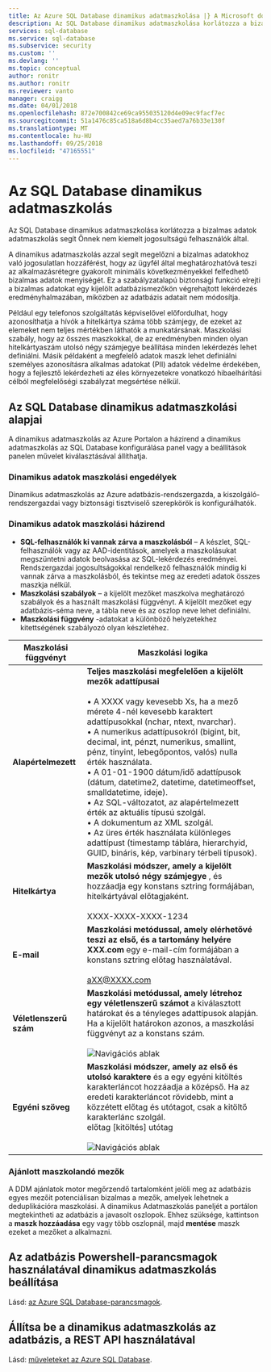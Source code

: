 ```yaml
---
title: Az Azure SQL Database dinamikus adatmaszkolása |} A Microsoft docs
description: Az SQL Database dinamikus adatmaszkolása korlátozza a bizalmas adatok adatmaszkolás segít Önnek nem kiemelt jogosultságú felhasználók által
services: sql-database
ms.service: sql-database
ms.subservice: security
ms.custom: ''
ms.devlang: ''
ms.topic: conceptual
author: ronitr
ms.author: ronitr
ms.reviewer: vanto
manager: craigg
ms.date: 04/01/2018
ms.openlocfilehash: 872e700842ce69ca955035120d4e09ec9facf7ec
ms.sourcegitcommit: 51a1476c85ca518a6d8b4cc35aed7a76b33e130f
ms.translationtype: MT
ms.contentlocale: hu-HU
ms.lasthandoff: 09/25/2018
ms.locfileid: "47165551"
---
```

# <a name="sql-database-dynamic-data-masking"></a>Az SQL Database dinamikus adatmaszkolás

Az SQL Database dinamikus adatmaszkolása korlátozza a bizalmas adatok adatmaszkolás segít Önnek nem kiemelt jogosultságú felhasználók által. 

A dinamikus adatmaszkolás azzal segít megelőzni a bizalmas adatokhoz való jogosulatlan hozzáférést, hogy az ügyfél által meghatározhatóvá teszi az alkalmazásrétegre gyakorolt minimális következményekkel felfedhető bizalmas adatok menyiségét. Ez a szabályzatalapú biztonsági funkció elrejti a bizalmas adatokat egy kijelölt adatbázismezőkön végrehajtott lekérdezés eredményhalmazában, miközben az adatbázis adatait nem módosítja.

Például egy telefonos szolgáltatás képviselővel előfordulhat, hogy azonosíthatja a hívók a hitelkártya száma több számjegy, de ezeket az elemeket nem teljes mértékben láthatók a munkatársának. Maszkolási szabály, hogy az összes maszkokkal, de az eredményben minden olyan hitelkártyaszám utolsó négy számjegye beállítása minden lekérdezés lehet definiálni. Másik példaként a megfelelő adatok maszk lehet definiálni személyes azonosításra alkalmas adatokat (PII) adatok védelme érdekében, hogy a fejlesztő lekérdezheti az éles környezetekre vonatkozó hibaelhárítási célból megfelelőségi szabályzat megsértése nélkül.

## <a name="sql-database-dynamic-data-masking-basics"></a>Az SQL Database dinamikus adatmaszkolási alapjai
A dinamikus adatmaszkolás az Azure Portalon a házirend a dinamikus adatmaszkolás az SQL Database konfigurálása panel vagy a beállítások panelen művelet kiválasztásával állíthatja.

### <a name="dynamic-data-masking-permissions"></a>Dinamikus adatok maszkolási engedélyek
Dinamikus adatmaszkolás az Azure adatbázis-rendszergazda, a kiszolgáló-rendszergazdai vagy biztonsági tisztviselő szerepkörök is konfigurálhatók.

### <a name="dynamic-data-masking-policy"></a>Dinamikus adatok maszkolási házirend
* **SQL-felhasználók ki vannak zárva a maszkolásból** – A készlet, SQL-felhasználók vagy az AAD-identitások, amelyek a maszkolásukat megszüntetni adatok beolvasása az SQL-lekérdezés eredményei. Rendszergazdai jogosultságokkal rendelkező felhasználók mindig ki vannak zárva a maszkolásból, és tekintse meg az eredeti adatok összes maszkja nélkül.
* **Maszkolási szabályok** – a kijelölt mezőket maszkolva meghatározó szabályok és a használt maszkolási függvényt. A kijelölt mezőket egy adatbázis-séma neve, a tábla neve és az oszlop neve lehet definiálni.
* **Maszkolási függvény** -adatokat a különböző helyzetekhez kitettségének szabályozó olyan készletéhez.

| Maszkolási függvényt | Maszkolási logika |
| --- | --- |
| **Alapértelmezett** |**Teljes maszkolási megfelelően a kijelölt mezők adattípusai**<br/><br/>• A XXXX vagy kevesebb Xs, ha a mező mérete 4-nél kevesebb karaktert adattípusokkal (nchar, ntext, nvarchar).<br/>• A numerikus adattípusokról (bigint, bit, decimal, int, pénzt, numerikus, smallint, pénz, tinyint, lebegőpontos, valós) nulla érték használata.<br/>• A 01-01-1900 dátum/idő adattípusok (dátum, datetime2, datetime, datetimeoffset, smalldatetime, ideje).<br/>• Az SQL-változatot, az alapértelmezett érték az aktuális típusú szolgál.<br/>• A dokumentum az XML <masked/> szolgál.<br/>• Az üres érték használata különleges adattípust (timestamp táblára, hierarchyid, GUID, bináris, kép, varbinary térbeli típusok). |
| **Hitelkártya** |**Maszkolási módszer, amely a kijelölt mezők utolsó négy számjegye** , és hozzáadja egy konstans sztring formájában, hitelkártyával előtagjaként.<br/><br/>XXXX-XXXX-XXXX-1234 |
| **E-mail** |**Maszkolási metódussal, amely elérhetővé teszi az első, és a tartomány helyére XXX.com** egy e-mail-cím formájában a konstans sztring előtag használatával.<br/><br/>aXX@XXXX.com |
| **Véletlenszerű szám** |**Maszkolási metódussal, amely létrehoz egy véletlenszerű számot** a kiválasztott határokat és a tényleges adattípusok alapján. Ha a kijelölt határokon azonos, a maszkolási függvényt az a konstans szám.<br/><br/>![Navigációs ablak](./media/sql-database-dynamic-data-masking-get-started/1_DDM_Random_number.png) |
| **Egyéni szöveg** |**Maszkolási módszer, amely az első és utolsó karaktere** és a egy egyéni kitöltés karakterláncot hozzáadja a középső. Ha az eredeti karakterláncot rövidebb, mint a közzétett előtag és utótagot, csak a kitöltő karakterlánc szolgál. <br/>előtag [kitöltés] utótag<br/><br/>![Navigációs ablak](./media/sql-database-dynamic-data-masking-get-started/2_DDM_Custom_text.png) |

<a name="Anchor1"></a>

### <a name="recommended-fields-to-mask"></a>Ajánlott maszkolandó mezők
A DDM ajánlatok motor megőrzendő tartalomként jelöli meg az adatbázis egyes mezőit potenciálisan bizalmas a mezők, amelyek lehetnek a deduplikációra maszkolási. A dinamikus Adatmaszkolás paneljét a portálon megtekintheti az adatbázis a javasolt oszlopok. Ehhez szüksége, kattintson a **maszk hozzáadása** egy vagy több oszlopnál, majd **mentése** maszk ezeket a mezőket a alkalmazni.

## <a name="set-up-dynamic-data-masking-for-your-database-using-powershell-cmdlets"></a>Az adatbázis Powershell-parancsmagok használatával dinamikus adatmaszkolás beállítása
Lásd: [az Azure SQL Database-parancsmagok](https://docs.microsoft.com/powershell/module/azurerm.sql).

## <a name="set-up-dynamic-data-masking-for-your-database-using-rest-api"></a>Állítsa be a dinamikus adatmaszkolás az adatbázis, a REST API használatával
Lásd: [műveleteket az Azure SQL Database](https://msdn.microsoft.com/library/dn505719.aspx).

